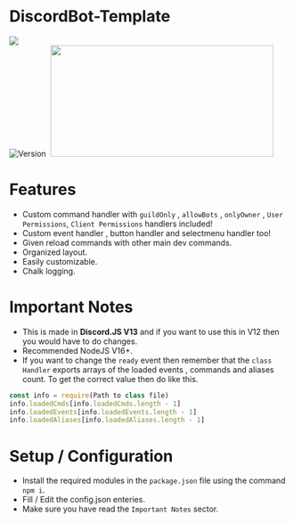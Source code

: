 # DiscordBot-Template
<a href="https://discord.com/users/427109850368049162"><img src="https://img.shields.io/badge/Discord-7289DA?style=for-the-badge&logo=discord&logoColor=black"/></a><br>
![Version](https://img.shields.io/badge/version-1.1.0-05122A?style=for-the-badge)&nbsp;
<img src="https://media.discordapp.net/attachments/774290264764055582/890955909566722048/0001-8574372447_20210924_191019_0000.png" height=200 width=400>

# Features
* Custom command handler with `guildOnly` , `allowBots` , `onlyOwner` , `User Permissions`, `Client Permissions` handlers included!
* Custom event handler , button handler and selectmenu handler too!
* Given reload commands with other main dev commands.
* Organized layout.
* Easily customizable.
* Chalk logging.

# Important Notes
* This is made in **Discord.JS V13** and if you want to use this in V12 then you would have to do changes.
* Recommended NodeJS V16+.
* If you want to change the `ready` event then remember that the `class Handler` exports arrays of the loaded events , commands and aliases count. To get the correct value then do like this.
```js
const info = require(Path to class file)
info.loadedCmds[info.loadedCmds.length - 1]
info.loadedEvents[info.loadedEvents.length - 1]
info.loadedAliases[info.loadedAliases.length - 1]
```

# Setup / Configuration
* Install the required modules in the `package.json` file using the command `npm i`.
* Fill / Edit the config.json enteries.
* Make sure you have read the `Important Notes` sector.

